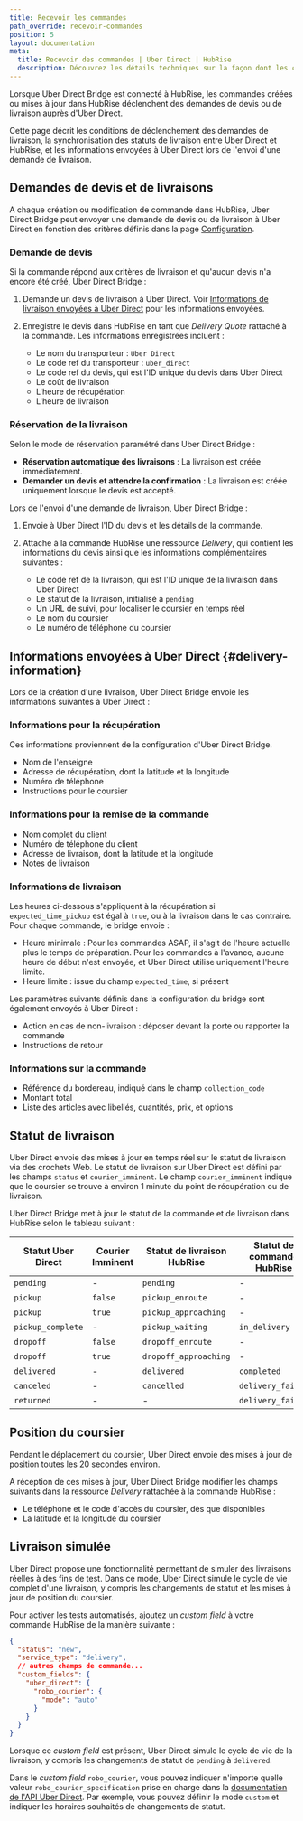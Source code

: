 ```yaml
---
title: Recevoir les commandes
path_override: recevoir-commandes
position: 5
layout: documentation
meta:
  title: Recevoir des commandes | Uber Direct | HubRise
  description: Découvrez les détails techniques sur la façon dont les commandes déclenchent des livraisons Uber Direct, comment les mises à jour du statut de livraison sont synchronisées, et comment suivre la position du coursier en temps réel.
---
```


Lorsque Uber Direct Bridge est connecté à HubRise, les commandes créées ou mises à jour dans HubRise déclenchent des demandes de devis ou de livraison auprès d'Uber Direct.

Cette page décrit les conditions de déclenchement des demandes de livraison, la synchronisation des statuts de livraison entre Uber Direct et HubRise, et les informations envoyées à Uber Direct lors de l'envoi d'une demande de livraison.

## Demandes de devis et de livraisons

A chaque création ou modification de commande dans HubRise, Uber Direct Bridge peut envoyer une demande de devis ou de livraison à Uber Direct en fonction des critères définis dans la page [Configuration](/apps/uber-direct/configuration#delivery-criteria).

### Demande de devis

Si la commande répond aux critères de livraison et qu'aucun devis n'a encore été créé, Uber Direct Bridge :

1. Demande un devis de livraison à Uber Direct. Voir [Informations de livraison envoyées à Uber Direct](#delivery-information) pour les informations envoyées.
2. Enregistre le devis dans HubRise en tant que _Delivery Quote_ rattaché à la commande. Les informations enregistrées incluent :

   - Le nom du transporteur : `Uber Direct`
   - Le code ref du transporteur : `uber_direct`
   - Le code ref du devis, qui est l'ID unique du devis dans Uber Direct
   - Le coût de livraison
   - L'heure de récupération
   - L'heure de livraison

### Réservation de la livraison

Selon le mode de réservation paramétré dans Uber Direct Bridge :

- **Réservation automatique des livraisons** : La livraison est créée immédiatement.
- **Demander un devis et attendre la confirmation** : La livraison est créée uniquement lorsque le devis est accepté.

Lors de l'envoi d'une demande de livraison, Uber Direct Bridge :

1. Envoie à Uber Direct l'ID du devis et les détails de la commande.
2. Attache à la commande HubRise une ressource _Delivery_, qui contient les informations du devis ainsi que les informations complémentaires suivantes :

   - Le code ref de la livraison, qui est l'ID unique de la livraison dans Uber Direct
   - Le statut de la livraison, initialisé à `pending`
   - Un URL de suivi, pour localiser le coursier en temps réel
   - Le nom du coursier
   - Le numéro de téléphone du coursier

## Informations envoyées à Uber Direct {#delivery-information}

Lors de la création d'une livraison, Uber Direct Bridge envoie les informations suivantes à Uber Direct :

### Informations pour la récupération

Ces informations proviennent de la configuration d'Uber Direct Bridge.

- Nom de l'enseigne
- Adresse de récupération, dont la latitude et la longitude
- Numéro de téléphone
- Instructions pour le coursier

### Informations pour la remise de la commande

- Nom complet du client
- Numéro de téléphone du client
- Adresse de livraison, dont la latitude et la longitude
- Notes de livraison

### Informations de livraison

Les heures ci-dessous s'appliquent à la récupération si `expected_time_pickup` est égal à `true`, ou à la livraison dans le cas contraire. Pour chaque commande, le bridge envoie :

- Heure minimale : Pour les commandes ASAP, il s'agit de l'heure actuelle plus le temps de préparation. Pour les commandes à l'avance, aucune heure de début n'est envoyée, et Uber Direct utilise uniquement l'heure limite.
- Heure limite : issue du champ `expected_time`, si présent

Les paramètres suivants définis dans la configuration du bridge sont également envoyés à Uber Direct :

- Action en cas de non-livraison : déposer devant la porte ou rapporter la commande
- Instructions de retour

### Informations sur la commande

- Référence du bordereau, indiqué dans le champ `collection_code`
- Montant total
- Liste des articles avec libellés, quantités, prix, et options

## Statut de livraison

Uber Direct envoie des mises à jour en temps réel sur le statut de livraison via des crochets Web. Le statut de livraison sur Uber Direct est défini par les champs `status` et `courier_imminent`. Le champ `courier_imminent` indique que le coursier se trouve à environ 1 minute du point de récupération ou de livraison.

Uber Direct Bridge met à jour le statut de la commande et de livraison dans HubRise selon le tableau suivant :

| Statut Uber Direct | Courier Imminent | Statut de livraison HubRise | Statut de commande HubRise |
| ------------------ | ---------------- | --------------------------- | -------------------------- |
| `pending`          | -                | `pending`                   | -                          |
| `pickup`           | `false`          | `pickup_enroute`            | -                          |
| `pickup`           | `true`           | `pickup_approaching`        | -                          |
| `pickup_complete`  | -                | `pickup_waiting`            | `in_delivery`              |
| `dropoff`          | `false`          | `dropoff_enroute`           | -                          |
| `dropoff`          | `true`           | `dropoff_approaching`       | -                          |
| `delivered`        | -                | `delivered`                 | `completed`                |
| `canceled`         | -                | `cancelled`                 | `delivery_failed`          |
| `returned`         | -                | -                           | `delivery_failed`          |

## Position du coursier

Pendant le déplacement du coursier, Uber Direct envoie des mises à jour de position toutes les 20 secondes environ.

A réception de ces mises à jour, Uber Direct Bridge modifier les champs suivants dans la ressource _Delivery_ rattachée à la commande HubRise :

- Le téléphone et le code d'accès du coursier, dès que disponibles
- La latitude et la longitude du coursier

## Livraison simulée

Uber Direct propose une fonctionnalité permettant de simuler des livraisons réelles à des fins de test. Dans ce mode, Uber Direct simule le cycle de vie complet d'une livraison, y compris les changements de statut et les mises à jour de position du coursier.

Pour activer les tests automatisés, ajoutez un _custom field_ à votre commande HubRise de la manière suivante :

```json
{
  "status": "new",
  "service_type": "delivery",
  // autres champs de commande...
  "custom_fields": {
    "uber_direct": {
      "robo_courier": {
        "mode": "auto"
      }
    }
  }
}
```

Lorsque ce _custom field_ est présent, Uber Direct simule le cycle de vie de la livraison, y compris les changements de statut de `pending` à `delivered`.

Dans le _custom field_ `robo_courier`, vous pouvez indiquer n'importe quelle valeur `robo_courier_specification` prise en charge dans la [documentation de l'API Uber Direct](https://developer.uber.com/docs/deliveries/guides/robocourier). Par exemple, vous pouvez définir le mode `custom` et indiquer les horaires souhaités de changements de statut.
